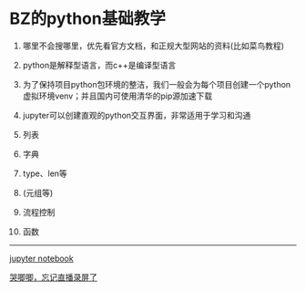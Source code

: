 # BZ的python基础教学

1. 哪里不会搜哪里，优先看官方文档，和正规大型网站的资料(比如菜鸟教程)

2. python是解释型语言，而c++是编译型语言

3. 为了保持项目python包环境的整洁，我们一般会为每个项目创建一个python虚拟环境venv；并且国内可使用清华的pip源加速下载

4. jupyter可以创建直观的python交互界面，非常适用于学习和沟通

5. 列表

6. 字典

7. type、len等

8. (元组等)

9. 流程控制

10. 函数

------------------------------------------------

[jupyter notebook](基础教学.ipynb)

[哭唧唧，忘记直播录屏了](#fragment)

